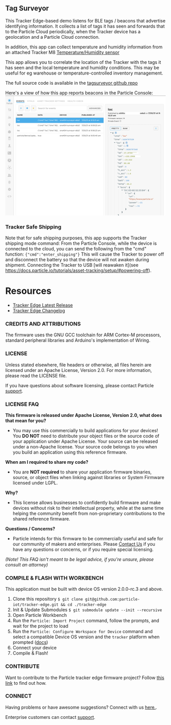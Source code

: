 

## Tag Surveyor

This Tracker Edge-based demo listens for BLE tags / beacons that advertise
identifying information.  It collects a list of tags it has seen
and forwards that to the Particle Cloud periodically, when the Tracker device has
a geolocation and a Particle Cloud connection. 

In addition, this app can collect temperature and humidity information
from an attached Tracker M8 
[Temperature/Humidity sensor](https://docs.particle.io/datasheets/asset-tracking/m8-temperature-humidity/) 

This app allows you to correlate the location of the Tracker with 
the tags it has seen and the local temperature and humidity conditions. 
This may be useful for eg warehouse or temperature-controlled inventory management.

The full source code is available in the 
[tagsurveyor github repo](https://github.com/tstellanova/tagsurveyor)

Here's a view of how this app reports beacons in the Particle Console:
![Tag Surveyor console screenshot](./img/tagsurveyor-console.png)


### Tracker Safe Shipping
Note that for safe shipping purposes, this app supports the Tracker shipping
mode command: From the Particle Console, while the device is connected to
the cloud, you can send the following from the "cmd" function: `{"cmd":"enter_shipping"}`
This will cause the Tracker to power off and disconnect the battery
so that the device will not awaken during shipment. 
Connecting the Tracker to USB 
[will reawaken it](see https://docs.particle.io/tutorials/asset-tracking/setup/#powering-off).
 


# Resources

- [Tracker Edge Latest Release](https://github.com/particle-iot/tracker-edge/releases)
- [Tracker Edge Changelog](CHANGELOG.md)

### CREDITS AND ATTRIBUTIONS

The firmware uses the GNU GCC toolchain for ARM Cortex-M processors, standard peripheral libraries and Arduino's implementation of Wiring.

### LICENSE

Unless stated elsewhere, file headers or otherwise, all files herein are licensed under an Apache License, Version 2.0. For more information, please read the LICENSE file.

If you have questions about software licensing, please contact Particle [support](https://support.particle.io/).


### LICENSE FAQ

**This firmware is released under Apache License, Version 2.0, what does that mean for you?**

 * You may use this commercially to build applications for your devices!  You **DO NOT** need to distribute your object files or the source code of your application under Apache License.  Your source can be released under a non-Apache license.  Your source code belongs to you when you build an application using this reference firmware.

**When am I required to share my code?**

 * You are **NOT required** to share your application firmware binaries, source, or object files when linking against libraries or System Firmware licensed under LGPL.

**Why?**

 * This license allows businesses to confidently build firmware and make devices without risk to their intellectual property, while at the same time helping the community benefit from non-proprietary contributions to the shared reference firmware.

**Questions / Concerns?**

 * Particle intends for this firmware to be commercially useful and safe for our community of makers and enterprises.  Please [Contact Us](https://support.particle.io/) if you have any questions or concerns, or if you require special licensing.

_(Note!  This FAQ isn't meant to be legal advice, if you're unsure, please consult an attorney)_


### COMPILE & FLASH WITH WORKBENCH

This application must be built with device OS version 2.0.0-rc.3 and above.

1. Clone this repository `$ git clone git@github.com:particle-iot/tracker-edge.git && cd ./tracker-edge`
2. Init & Update Submodules `$ git submodule update --init --recursive`
3. Open Particle Workbench
4. Run the `Particle: Import Project` command, follow the prompts, and wait for the project to load
5. Run the `Particle: Configure Workspace for Device` command and select a compatible Device OS version and the `tracker` platform when prompted ([docs](https://docs.particle.io/tutorials/developer-tools/workbench/#cloud-build-and-flash))
6. Connect your device
7. Compile & Flash!

### CONTRIBUTE

Want to contribute to the Particle tracker edge firmware project? Follow [this link](CONTRIBUTING.md) to find out how.

### CONNECT

Having problems or have awesome suggestions? Connect with us [here.](https://community.particle.io/c/tracking-system).

Enterprise customers can contact [support](https://support.particle.io/).
